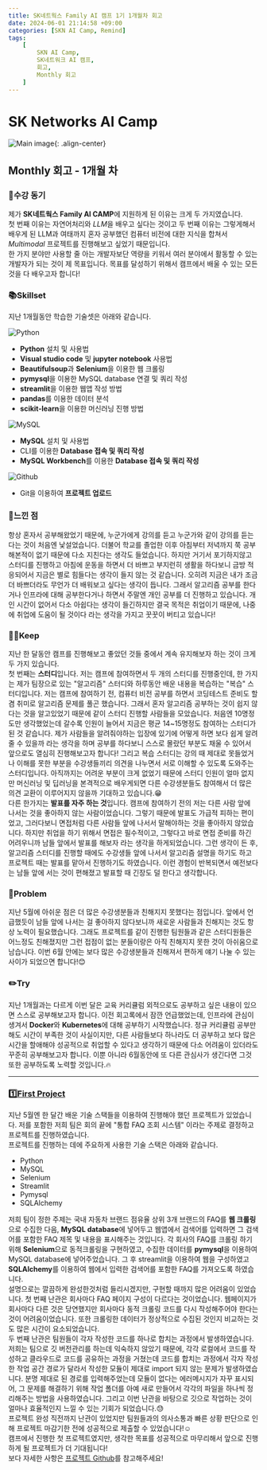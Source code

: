 ```yaml
---
title: SK네트웍스 Family AI 캠프 1기 1개월차 회고
date: 2024-06-01 21:14:58 +09:00
categories: [SKN AI Camp, Remind]
tags: 
    [
        SKN AI Camp,
        SK네트워크 AI 캠프,
        회고,
        Monthly 회고
    ]
---
```


# SK Networks AI Camp
![Main image](https://github.com/Jh-jaehyuk/Jh-jaehyuk.github.io/assets/126551524/7ea63fc3-95f0-44d5-a0f0-cf431cae34f1){: .align-center}  

## Monthly 회고 - 1개월 차
  
### :scroll:수강 동기
제가 **SK네트웍스 Family AI CAMP**에 지원하게 된 이유는 크게 두 가지였습니다.  
첫 번째 이유는 자연어처리와 *LLM*을 배우고 싶다는 것이고 두 번째 이유는 그렇게해서 배우게 된 LLM과 여태까지 혼자 공부했던 컴퓨터 비전에 대한 지식을 합쳐서 *Multimodal* 프로젝트를 진행해보고 싶었기 때문입니다.  
한 가지 분야만 사용할 줄 아는 개발자보단 역량을 키워서 여러 분야에서 활동할 수 있는 개발자가 되는 것이 제 목표입니다. 목표를 달성하기 위해서 캠프에서 배울 수 있는 모든 것을 다 배우고자 합니다!  

### :books:Skillset
지난 1개월동안 학습한 기술셋은 아래와 같습니다.  

![Python](https://img.shields.io/badge/python-3776AB?style=for-the-badge&logo=python&logoColor=white)  
 * **Python** 설치 및 사용법
 * **Visual studio code** 및 **jupyter notebook** 사용법
 * **Beautifulsoup**과 **Selenium**을 이용한 웹 크롤링
 * **pymysql**을 이용한 MySQL database 연결 및 쿼리 작성
 * **streamlit**을 이용한 웹앱 작성 방법
 * **pandas**를 이용한 데이터 분석
 * **scikit-learn**을 이용한 머신러닝 진행 방법
  
![MySQL](https://img.shields.io/badge/mysql-4479A1?style=for-the-badge&logo=mysql&logoColor=white)  
 * **MySQL** 설치 및 사용법
 * CLI를 이용한 **Database 접속 및 쿼리 작성**
 * **MySQL Workbench**를 이용한 **Database 접속 및 쿼리 작성**
  
![Github](https://img.shields.io/badge/GitHub-181717?style=for-the-badge&logo=GitHub&logoColor=white)  
 * Git을 이용하여 **프로젝트 업로드**
  
### :thought_balloon:느낀 점
항상 혼자서 공부해왔었기 때문에, 누군가에게 강의를 듣고 누군가와 같이 강의를 듣는다는 것이 처음엔 낯설었습니다. 더불어 학교를 졸업한 이후 아침부터 저녁까지 쭉 공부해본적이 없기 때문에 다소 지친다는 생각도 들었습니다. 하지만 거기서 포기하지않고 스터디를 진행하고 아침에 운동을 하면서 더 바쁘고 부지런히 생활을 하다보니 금방 적응되어서 지금은 별로 힘들다는 생각이 들지 않는 것 같습니다. 오히려 지금은 내가 조금 더 바쁘더라도 무언가 더 배워보고 싶다는 생각이 듭니다. 그래서 알고리즘 공부를 한다거나 인프라에 대해 공부한다거나 하면서 주말엔 개인 공부를 더 진행하고 있습니다. 개인 시간이 없어서 다소 아쉽다는 생각이 들긴하지만 결국 목적은 취업이기 때문에, 나중에 취업에 도움이 될 것이다 라는 생각을 가지고 꿋꿋이 버티고 있습니다! 
  
### :ok_man:Keep
지난 한 달동안 캠프를 진행해보고 좋았던 것들 중에서 계속 유지해보자 하는 것이 크게 두 가지 있습니다.  
첫 번째는 **스터디**입니다. 저는 캠프에 참여하면서 두 개의 스터디를 진행중인데, 한 가지는 제가 팀장으로 있는 "알고리즘" 스터디와 하루동안 배운 내용을 복습하는 "복습" 스터디입니다. 저는 캠프에 참여하기 전, 컴퓨터 비전 공부를 하면서 코딩테스트 준비도 할 겸 취미로 알고리즘 문제를 풀곤 했습니다. 그래서 혼자 알고리즘 공부하는 것이 쉽지 않다는 것을 알고있었기 때문에 같이 스터디 진행할 사람들을 모았습니다. 처음엔 10명정도만 생각했었는데 갈수록 인원이 늘어서 지금은 평균 14~15명정도 참여하는 스터디가 된 것 같습니다. 제가 사람들을 알려줘야하는 입장에 있기에 어떻게 하면 보다 쉽게 알려줄 수 있을까 라는 생각을 하며 공부를 하다보니 스스로 몰랐던 부분도 채울 수 있어서 앞으로도 열심히 진행해보고자 합니다! 그리고 복습 스터디는 강의 때 제대로 못들었거나 이해를 못한 부분을 수강생들끼리 의견을 나누면서 서로 이해할 수 있도록 도와주는 스터디입니다. 아직까지는 어려운 부분이 크게 없었기 때문에 스터디 인원이 얼마 없지만 머신러닝 및 딥러닝을 본격적으로 배우게되면 다른 수강생분들도 참여해서 더 많은 의견 교환이 이루어지지 않을까 기대하고 있습니다.:grin:  
다른 한가지는 **발표를 자주 하는 것**입니다. 캠프에 참여하기 전의 저는 다른 사람 앞에 나서는 것을 좋아하지 않는 사람이었습니다. 그렇기 때문에 발표도 가급적 피하는 편이었고, 그러다보니 면접처럼 다른 사람들 앞에 나서서 말해야하는 것을 좋아하지 않았습니다. 하지만 취업을 하기 위해서 면접은 필수적이고, 그렇다고 바로 면접 준비를 하긴 어려우니까 남들 앞에서 발표를 해보자 라는 생각을 하게되었습니다. 그런 생각이 든 후, 알고리즘 스터디를 진행할 때에도 수강생들 앞에 나서서 알고리즘 설명을 하기도 하고 프로젝트 때는 발표를 맡아서 진행하기도 하였습니다. 이런 경험이 반복되면서 예전보다는 남들 앞에 서는 것이 편해졌고 발표할 때 긴장도 덜 한다고 생각합니다.
  
### :no_good:Problem
지난 5월에 아쉬운 점은 더 많은 수강생분들과 친해지지 못했다는 점입니다. 앞에서 언급했듯이 남들 앞에 나서는 걸 좋아하지 않다보니까 새로운 사람들과 친해지는 것도 항상 노력이 필요했습니다. 그래도 프로젝트를 같이 진행한 팀원들과 같은 스터디원들은 어느정도 친해졌지만 그런 접점이 없는 분들이랑은 아직 친해지지 못한 것이 아쉬움으로 남습니다. 이번 6월 안에는 보다 많은 수강생분들과 친해져서 편하게 얘기 나눌 수 있는 사이가 되었으면 합니다!:blush:
  
### :pencil2:Try
지난 1개월과는 다르게 이번 달은 교육 커리큘럼 외적으로도 공부하고 싶은 내용이 있으면 스스로 공부해보고자 합니다. 이전 회고록에서 잠깐 언급했었는데, 인프라에 관심이 생겨서 **Docker**와 **Kubernetes**에 대해 공부하기 시작했습니다. 정규 커리큘럼 공부만 해도 시간이 부족한 것이 사실이지만, 다른 사람들보다 하나라도 더 공부하고 보다 많은 시간을 할애해야 성공적으로 취업할 수 있다고 생각하기 때문에 다소 어려움이 있더라도 꾸준히 공부해보고자 합니다. 이뿐 아니라 6월동안에 또 다른 관심사가 생긴다면 그것 또한 공부하도록 노력할 것입니다.:fire:

- - -
### :one:[First Project](https://github.com/SKNETWORKS-FAMILY-AICAMP/SKN01-1st-5Team/tree/main)
지난 5월엔 한 달간 배운 기술 스택들을 이용하여 진행해야 했던 프로젝트가 있었습니다. 저를 포함한 저희 팀은 회의 끝에 "통합 FAQ 조회 시스템" 이라는 주제로 결정하고 프로젝트를 진행하였습니다.  
프로젝트를 진행하는 데에 주요하게 사용한 기술 스택은 아래와 같습니다.  

 * Python
 * MySQL
 * Selenium
 * Streamlit
 * Pymysql
 * SQLAlchemy
   
저희 팀이 정한 주제는 국내 자동차 브랜드 점유율 상위 3개 브랜드의 FAQ를 **웹 크롤링**으로 수집한 다음, **MySQL database**에 넣어두고 웹앱에서 검색어를 입력하면 그 검색어를 포함한 FAQ 제목 및 내용을 표시해주는 것입니다. 각 회사의 FAQ를 크롤링 하기 위해 **Selenium**으로 동적크롤링을 구현하였고, 수집한 데이터를 **pymysql**을 이용하여 MySQL database에 넣어주었습니다. 그 후 streamlit을 이용하여 웹을 구성하였고 **SQLAlchemy**를 이용하여 웹에서 입력한 검색어를 포함한 FAQ를 가져오도록 하였습니다.  
설명으로는 깔끔하게 완성한것처럼 들리시겠지만, 구현할 때까지 많은 어려움이 있었습니다. 첫 번째 난관은 회사마다 FAQ 페이지 구성이 다르다는 것이었습니다. 웹페이지가 회사마다 다른 것은 당연했지만 회사마다 동적 크롤링 코드를 다시 작성해주어야 한다는 것이 어려움이었습니다. 또한 크롤링한 데이터가 정상적으로 수집된 것인지 비교하는 것도 많은 시간이 요소되었습니다.  
두 번째 난관은 팀원들이 각자 작성한 코드를 하나로 합치는 과정에서 발생하였습니다. 저희는 팀으로 깃 버전관리를 하는데 익숙하지 않았기 때문에, 각각 로컬에서 코드를 작성하고 클라우드로 코드를 공유하는 과정을 거쳤는데 코드를 합치는 과정에서 각자 작성한 작업 공간 경로가 달라서 작성한 모듈이 제대로 import 되지 않는 문제가 발생하였습니다. 분명 제대로 된 경로를 입력해주었는데 모듈이 없다는 에러메시지가 자꾸 표시되어, 그 문제를 해결하기 위해 작업 폴더를 아예 새로 만들어서 각각의 파일을 하나씩 정리해주는 방법을 사용하였습니다. 그리고 이번 난관을 바탕으로 깃으로 작업하는 것이 얼마나 효율적인지 느낄 수 있는 기회가 되었습니다.:sweat:  
프로젝트 완성 직전까지 난관이 있었지만 팀원들과의 의사소통과 빠른 상황 판단으로 인해 프로젝트 마감기한 전에 성공적으로 제출할 수 있었습니다!:relaxed:  
캠프에서 진행한 첫 프로젝트였지만, 생각한 목표를 성공적으로 마무리해서 앞으로 진행하게 될 프로젝트가 더 기대됩니다!  
보다 자세한 사항은 [프로젝트 Github](https://github.com/SKNETWORKS-FAMILY-AICAMP/SKN01-1st-5Team/tree/main)를 참고해주세요!
